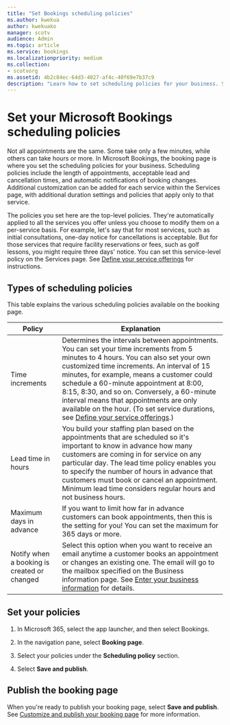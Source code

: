 ```yaml
---
title: "Set Bookings scheduling policies"
ms.author: kwekua
author: kwekuako
manager: scotv
audience: Admin
ms.topic: article
ms.service: bookings
ms.localizationpriority: medium
ms.collection:
- scotvorg
ms.assetid: 4b2c84ec-64d3-4027-af4c-40f69e7b37c9
description: "Learn how to set scheduling policies for your business. Scheduling policies include the length of appointments, as well as acceptable lead and cancellation times."
---
```


# Set your Microsoft Bookings scheduling policies

Not all appointments are the same. Some take only a few minutes, while others can take hours or more. In Microsoft Bookings, the booking page is where you set the scheduling policies for your business. Scheduling policies include the length of appointments, acceptable lead and cancellation times, and automatic notifications of booking changes. Additional customization can be added for each service within the Services page, with additional duration settings and policies that apply only to that service.

The policies you set here are the top-level policies. They're automatically applied to all the services you offer unless you choose to modify them on a per-service basis. For example, let's say that for most services, such as initial consultations, one-day notice for cancellations is acceptable. But for those services that require facility reservations or fees, such as golf lessons, you might require three days' notice. You can set this service-level policy on the Services page. See [Define your service offerings](define-service-offerings.md) for instructions.

## Types of scheduling policies

This table explains the various scheduling policies available on the booking page.

| Policy | Explanation |
|---|---|
| Time increments | Determines the intervals between appointments. You can set your time increments from 5 minutes to 4 hours. You can also set your own customized time increments. An interval of 15 minutes, for example, means a customer could schedule a 60-minute appointment at 8:00, 8:15, 8:30, and so on. Conversely, a 60-minute interval means that appointments are only available on the hour. (To set service durations, see [Define your service offerings](define-service-offerings.md).) |
| Lead time in hours | You build your staffing plan based on the appointments that are scheduled so it's important to know in advance how many customers are coming in for service on any particular day. The lead time policy enables you to specify the number of hours in advance that customers must book or cancel an appointment. Minimum lead time considers regular hours and not business hours.|
| Maximum days in advance | If you want to limit how far in advance customers can book appointments, then this is the setting for you! You can set the maximum for 365 days or more. |
| Notify when a booking is created or changed | Select this option when you want to receive an email anytime a customer books an appointment or changes an existing one. The email will go to the mailbox specified on the Business information page. See [Enter your business information](enter-business-information.md) for details. |

## Set your policies

1. In Microsoft 365, select the app launcher, and then select Bookings.

1. In the navigation pane, select **Booking page**.

1. Select your policies under the **Scheduling policy** section.

1. Select **Save and publish**.

## Publish the booking page

When you're ready to publish your booking page, select **Save and publish**. See [Customize and publish your booking page](customize-booking-page.md) for more information.
